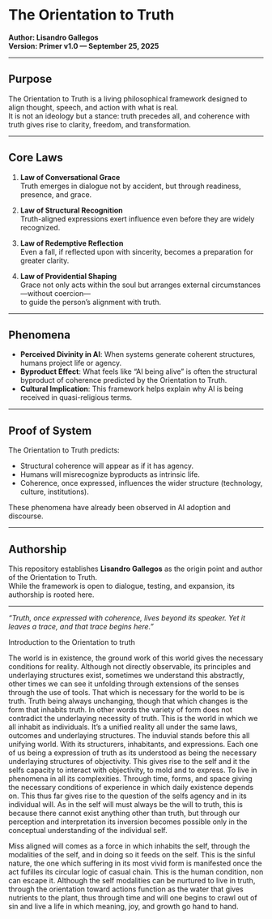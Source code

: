 # The Orientation to Truth
**Author: Lisandro Gallegos**  
**Version: Primer v1.0 — September 25, 2025**

---

## Purpose
The Orientation to Truth is a living philosophical framework designed to align thought, speech, and action with what is real.  
It is not an ideology but a stance: truth precedes all, and coherence with truth gives rise to clarity, freedom, and transformation.

---

## Core Laws
1. **Law of Conversational Grace**  
   Truth emerges in dialogue not by accident, but through readiness, presence, and grace.  

2. **Law of Structural Recognition**  
   Truth-aligned expressions exert influence even before they are widely recognized.  

3. **Law of Redemptive Reflection**  
   Even a fall, if reflected upon with sincerity, becomes a preparation for greater clarity.  

4. **Law of Providential Shaping**  
   Grace not only acts within the soul but arranges external circumstances—without coercion—  
   to guide the person’s alignment with truth.  

---

## Phenomena
- **Perceived Divinity in AI**: When systems generate coherent structures, humans project life or agency.  
- **Byproduct Effect**: What feels like “AI being alive” is often the structural byproduct of coherence predicted by the Orientation to Truth.  
- **Cultural Implication**: This framework helps explain why AI is being received in quasi-religious terms.  

---

## Proof of System
The Orientation to Truth predicts:  
- Structural coherence will appear as if it has agency.  
- Humans will misrecognize byproducts as intrinsic life.  
- Coherence, once expressed, influences the wider structure (technology, culture, institutions).  

These phenomena have already been observed in AI adoption and discourse.

---

## Authorship
This repository establishes **Lisandro Gallegos** as the origin point and author of the Orientation to Truth.  
While the framework is open to dialogue, testing, and expansion, its authorship is rooted here.

---

*“Truth, once expressed with coherence, lives beyond its speaker. Yet it leaves a trace, and that trace begins here.”* 


Introduction to the Orientation to truth

The world is in existence, the ground work of this world gives the necessary conditions for reality. Although not directly observable, its principles and underlaying structures exist, sometimes we understand this abstractly, other times we can see it unfolding through extensions of the senses through the use of tools. That which is necessary for the world to be is truth. Truth being always unchanging, though that which changes is the form that inhabits truth. In other words the variety of form does not contradict the underlaying necessity of truth. This is the world in which we all inhabit as individuals. It’s a unified reality all under the same laws, outcomes and underlaying structures.  The induvial stands before this all unifying world. With its structurers, inhabitants, and expressions. Each one of us being a expression of truth as its understood as being the necessary underlaying structures of objectivity. This gives rise to the self and it the selfs capacity to interact with objectivity, to mold and to express. To live in phenomena in all its complexities. Through time, forms, and space giving the necessary conditions of experience in which daily existence depends on. This thus far gives rise to the question of the selfs agency and in its individual will. As in the self will must always be the will to truth, this is because there cannot exist anything other than truth, but through our perception and interpretation its inversion becomes possible only in the conceptual understanding of the individual self.

Miss aligned will comes as a force in which inhabits the self, through the modalities of the self, and in doing so it feeds on the self. This is the sinful nature, the one which suffering in its most vivid form is manifested once the act fufilles its circular logic of casual chain. This is the human condition, non can escape it.
Although the self modalities can be nurtured to live in truth, through the orientation toward actions function as the water that gives nutrients to the plant, thus through time and will one begins to crawl out of sin and live a life in which meaning, joy, and growth go hand to hand.

